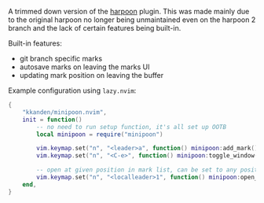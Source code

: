 A trimmed down version of the [harpoon](https://github.com/ThePrimeagen/harpoon/) plugin. This was made mainly due to
the original harpoon no longer being unmaintained even on the harpoon 2 branch and the lack of certain features being
built-in.

Built-in features:

- git branch specific marks
- autosave marks on leaving the marks UI
- updating mark position on leaving the buffer

Example configuration using `lazy.nvim`:

```lua
{
    "kkanden/minipoon.nvim",
    init = function()
        -- no need to run setup function, it's all set up OOTB
        local minipoon = require("minipoon")

        vim.keymap.set("n", "<leader>a", function() minipoon:add_mark() end, {})
        vim.keymap.set("n", "<C-e>", function() minipoon:toggle_window() end, {})

        -- open at given position in mark list, can be set to any position
        vim.keymap.set("n", "<localleader>1", function() minipoon:open_at(1) end, {})
    end,
}

```
